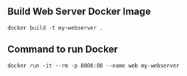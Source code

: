 
## Build Web Server Docker Image

```
docker build -t my-webserver .
```

## Command to run Docker

```
docker run -it --rm -p 8080:80 --name web my-webserver
```
